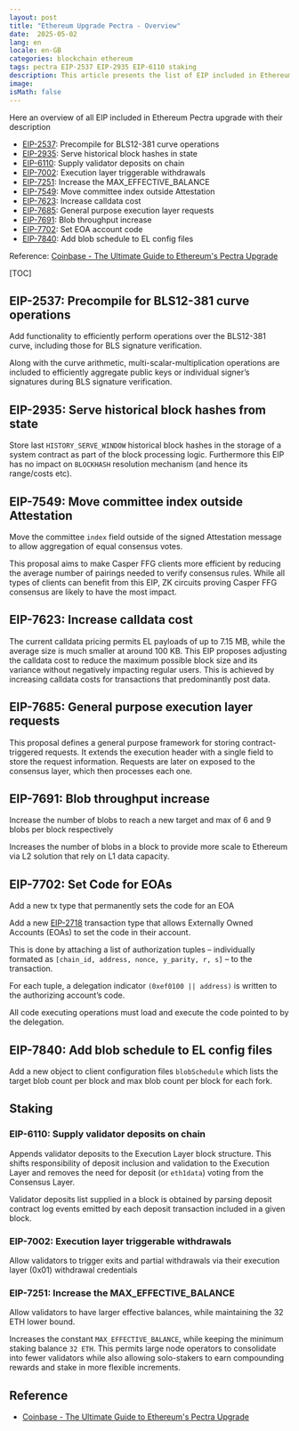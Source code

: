```yaml
---
layout: post
title: "Ethereum Upgrade Pectra - Overview"
date:  2025-05-02
lang: en
locale: en-GB
categories: blockchain ethereum
tags: pectra EIP-2537 EIP-2935 EIP-6110 staking
description: This article presents the list of EIP included in Ethereum Pectra Upgrade (2025)
image: 
isMath: false
---
```




Here an overview of all EIP included in Ethereum Pectra upgrade with their description

- [EIP-2537](https://eips.ethereum.org/EIPS/eip-2537): Precompile for BLS12-381 curve operations
- [EIP-2935](https://eips.ethereum.org/EIPS/eip-2935): Serve historical block hashes in state
- [EIP-6110](https://eips.ethereum.org/EIPS/eip-6110): Supply validator deposits on chain
- [EIP-7002](https://eips.ethereum.org/EIPS/eip-7002): Execution layer triggerable withdrawals
- [EIP-7251](https://eips.ethereum.org/EIPS/eip-7251): Increase the MAX_EFFECTIVE_BALANCE
- [EIP-7549](https://eips.ethereum.org/EIPS/eip-7549): Move committee index outside Attestation
- [EIP-7623](https://eips.ethereum.org/EIPS/eip-7623): Increase calldata cost
- [EIP-7685](https://eips.ethereum.org/EIPS/eip-7685): General purpose execution layer requests
- [EIP-7691](https://eips.ethereum.org/EIPS/eip-7691): Blob throughput increase
- [EIP-7702](https://eips.ethereum.org/EIPS/eip-7702): Set EOA account code
- [EIP-7840](https://eips.ethereum.org/EIPS/eip-7840): Add blob schedule to EL config files

Reference: [Coinbase - The Ultimate Guide to Ethereum's Pectra Upgrade](https://www.coinbase.com/blog/the-ultimate-guide-to-ethereums-pectra-upgrade)

[TOC]

## EIP-2537: Precompile for BLS12-381 curve operations

Add functionality to efficiently perform operations over the BLS12-381 curve, including those for BLS signature verification.

Along with the curve arithmetic, multi-scalar-multiplication operations are included to efficiently aggregate public keys or individual signer’s signatures during BLS signature verification.

## EIP-2935: Serve historical block hashes from state

Store last `HISTORY_SERVE_WINDOW` historical block hashes in the storage of a system contract as part of the block processing logic. Furthermore this EIP has no impact on `BLOCKHASH` resolution mechanism (and hence its range/costs etc).

## EIP-7549: Move committee index outside Attestation

Move the committee `index` field outside of the signed Attestation message to allow aggregation of equal consensus votes.

This proposal aims to make Casper FFG clients more efficient by reducing the average number of pairings needed to verify consensus rules. While all types of clients can benefit from this EIP, ZK circuits proving Casper FFG consensus are likely to have the most impact.

## EIP-7623: Increase calldata cost

The current calldata pricing permits EL payloads of up to 7.15 MB, while the average size is much smaller at around 100 KB. This EIP proposes adjusting the calldata cost to reduce the maximum possible block size and its variance without negatively impacting regular users. This is achieved by increasing calldata costs for transactions that predominantly post data.

## EIP-7685: General purpose execution layer requests

This proposal defines a general purpose framework for storing contract-triggered requests. It extends the execution header with a single field to store the request information. Requests are later on exposed to the consensus layer, which then processes each one.

## EIP-7691: Blob throughput increase

Increase the number of blobs to reach a new target and max of 6 and 9 blobs per block respectively

Increases the number of blobs in a block to provide more scale to Ethereum via L2 solution that rely on L1 data capacity.

## EIP-7702: Set Code for EOAs

Add a new tx type that permanently sets the code for an EOA

Add a new [EIP-2718](https://eips.ethereum.org/EIPS/eip-2718) transaction type that allows Externally Owned Accounts (EOAs) to set the code in their account. 

This is done by attaching a list of authorization tuples – individually formated as `[chain_id, address, nonce, y_parity, r, s]` – to the transaction. 

For each tuple, a delegation indicator `(0xef0100 || address)` is written to the authorizing account’s code. 

All code executing operations must load and execute the code pointed to by the delegation.

## EIP-7840: Add blob schedule to EL config files

Add a new object to client configuration files `blobSchedule` which lists the target blob count per block and max blob count per block for each fork.

## Staking

### EIP-6110: Supply validator deposits on chain

Appends validator deposits to the Execution Layer block structure. This shifts responsibility of deposit inclusion and validation to the Execution Layer and removes the need for deposit (or `eth1data`) voting from the Consensus Layer.

Validator deposits list supplied in a block is obtained by parsing deposit contract log events emitted by each deposit transaction included in a given block.

### EIP-7002: Execution layer triggerable withdrawals

Allow validators to trigger exits and partial withdrawals via their execution layer (0x01) withdrawal credentials

### EIP-7251: Increase the MAX_EFFECTIVE_BALANCE 

Allow validators to have larger effective balances, while maintaining the 32 ETH lower bound.

Increases the constant `MAX_EFFECTIVE_BALANCE`, while keeping the minimum staking balance `32 ETH`. This permits large node operators to consolidate into fewer validators while also allowing solo-stakers to earn compounding rewards and stake in more flexible increments.

## Reference

- [Coinbase - The Ultimate Guide to Ethereum's Pectra Upgrade](https://www.coinbase.com/blog/the-ultimate-guide-to-ethereums-pectra-upgrade)